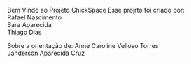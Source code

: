 Bem Vindo ao Projeto ChickSpace
Esse projrto foi criado por: <br>
Rafael Nascimento <br>
Sara Aparecida <br>
Thiago Dias <br>

Sobre a orientação de:
Anne Caroline Velloso Torres <br>
Janderson Aparecida Cruz
